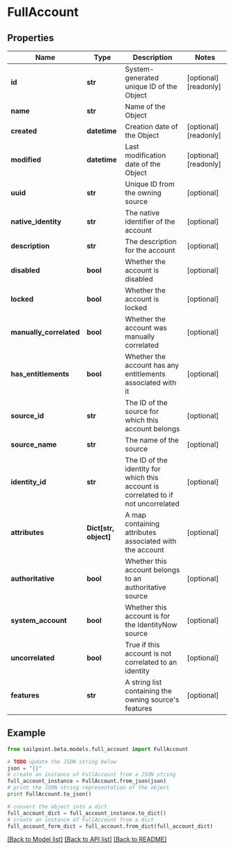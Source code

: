 # FullAccount


## Properties

Name | Type | Description | Notes
------------ | ------------- | ------------- | -------------
**id** | **str** | System-generated unique ID of the Object | [optional] [readonly] 
**name** | **str** | Name of the Object | 
**created** | **datetime** | Creation date of the Object | [optional] [readonly] 
**modified** | **datetime** | Last modification date of the Object | [optional] [readonly] 
**uuid** | **str** | Unique ID from the owning source | [optional] 
**native_identity** | **str** | The native identifier of the account | [optional] 
**description** | **str** | The description for the account | [optional] 
**disabled** | **bool** | Whether the account is disabled | [optional] 
**locked** | **bool** | Whether the account is locked | [optional] 
**manually_correlated** | **bool** | Whether the account was manually correlated | [optional] 
**has_entitlements** | **bool** | Whether the account has any entitlements associated with it | [optional] 
**source_id** | **str** | The ID of the source for which this account belongs | [optional] 
**source_name** | **str** | The name of the source | [optional] 
**identity_id** | **str** | The ID of the identity for which this account is correlated to if not uncorrelated | [optional] 
**attributes** | **Dict[str, object]** | A map containing attributes associated with the account | [optional] 
**authoritative** | **bool** | Whether this account belongs to an authoritative source | [optional] 
**system_account** | **bool** | Whether this account is for the IdentityNow source | [optional] 
**uncorrelated** | **bool** | True if this account is not correlated to an identity | [optional] 
**features** | **str** | A string list containing the owning source&#39;s features | [optional] 

## Example

```python
from sailpoint.beta.models.full_account import FullAccount

# TODO update the JSON string below
json = "{}"
# create an instance of FullAccount from a JSON string
full_account_instance = FullAccount.from_json(json)
# print the JSON string representation of the object
print FullAccount.to_json()

# convert the object into a dict
full_account_dict = full_account_instance.to_dict()
# create an instance of FullAccount from a dict
full_account_form_dict = full_account.from_dict(full_account_dict)
```
[[Back to Model list]](../README.md#documentation-for-models) [[Back to API list]](../README.md#documentation-for-api-endpoints) [[Back to README]](../README.md)


